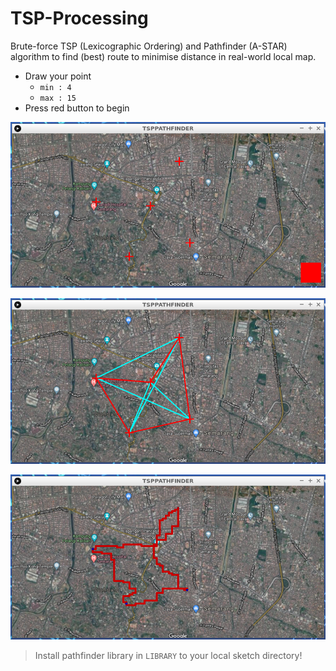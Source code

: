 # TSP-Processing
Brute-force TSP (Lexicographic Ordering) and Pathfinder (A-STAR) algorithm to find (best) route to minimise distance in real-world local map.

* Draw your point 
    * `min : 4`
    * `max : 15`
* Press red button to begin

![alt text](https://raw.githubusercontent.com/catzy007/TSP-Processing/master/img/3.png "Img1")

![alt text](https://raw.githubusercontent.com/catzy007/TSP-Processing/master/img/2.png "Img2")

![alt text](https://raw.githubusercontent.com/catzy007/TSP-Processing/master/img/1.png "Img3")

> Install pathfinder library in `LIBRARY` to your local sketch directory!

